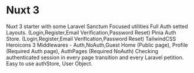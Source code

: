 # Nuxt 3

Nuxt 3 starter with some Laravel Sanctum Focused utilities
Full Auth setted Layouts. (Login,Register,Email Verification,Password Reset)
Pinia Auth Store. (Login,Register,Email Verification,Password Reset)
TailwindCSS
Heroicons
3 Middlewares - Auth,NoAuth,Guest
Home (Public page), Profile (Required Auth page), AuthPages (Required NoAuth)
Checking authenticated session in every page transition and every Laravel petition.
Easy to use authStore, User Object.
